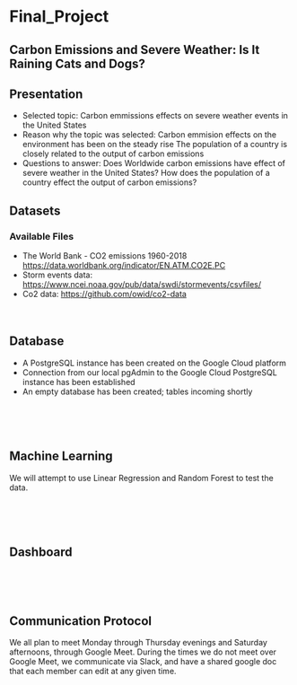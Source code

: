 # Final_Project
## Carbon Emissions and Severe Weather: Is It Raining Cats and Dogs?

## Presentation

* Selected topic: Carbon emmissions effects on severe weather events in the United States
* Reason why the topic was selected: Carbon emmision effects on the environment has been on the steady rise
                                     The population of a country is closely related to the output of carbon emissions
* Questions to answer:              Does Worldwide carbon emissions have effect of severe weather in the United States?
                                     How does the population of a country effect the output of carbon emissions?

## Datasets
  ### Available Files
  - The World Bank - CO2 emissions 1960-2018 https://data.worldbank.org/indicator/EN.ATM.CO2E.PC
  - Storm events data: https://www.ncei.noaa.gov/pub/data/swdi/stormevents/csvfiles/ 
  - Co2 data: https://github.com/owid/co2-data </br></br></br>


## Database
  
- A PostgreSQL instance has been created on the Google Cloud platform
- Connection from our local pgAdmin to the Google Cloud PostgreSQL instance has been established
- An empty database has been created; tables incoming shortly


</br></br></br>
## Machine Learning
We will attempt to use Linear Regression and Random Forest to test the data.

</br></br></br>
## Dashboard


</br></br></br>
## Communication Protocol

We all plan to meet Monday through Thursday evenings and Saturday afternoons, through Google Meet. During the times we do not meet over Google Meet, we communicate via Slack, and have a shared google doc that each member can edit at any given time.
